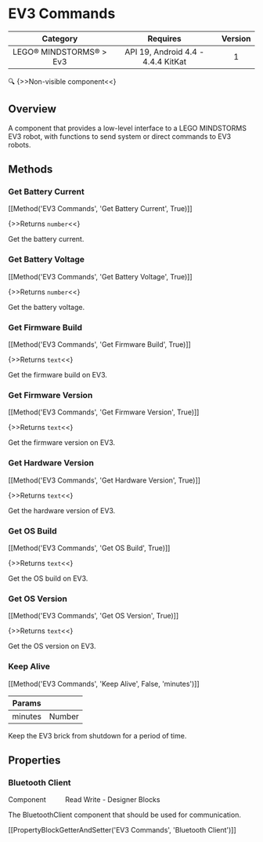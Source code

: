 # EV3 Commands

| Category | Requires | Version |
|:--------:|:-------:|:--------:|
|LEGO® MINDSTORMS® > Ev3|API 19, Android 4.4 - 4.4.4 KitKat|1|

:mag: {>>Non-visible component<<}

## Overview

A component that provides a low-level interface to a LEGO MINDSTORMS EV3 robot, with functions to send system or direct commands to EV3 robots.

## Methods

### Get Battery Current

[[Method('EV3 Commands', 'Get Battery Current', True)]]

{>>Returns `number`<<}

Get the battery current.

### Get Battery Voltage

[[Method('EV3 Commands', 'Get Battery Voltage', True)]]

{>>Returns `number`<<}

Get the battery voltage.

### Get Firmware Build

[[Method('EV3 Commands', 'Get Firmware Build', True)]]

{>>Returns `text`<<}

Get the firmware build on EV3.

### Get Firmware Version

[[Method('EV3 Commands', 'Get Firmware Version', True)]]

{>>Returns `text`<<}

Get the firmware version on EV3.

### Get Hardware Version

[[Method('EV3 Commands', 'Get Hardware Version', True)]]

{>>Returns `text`<<}

Get the hardware version of EV3.

### Get OS Build

[[Method('EV3 Commands', 'Get OS Build', True)]]

{>>Returns `text`<<}

Get the OS build on EV3.

### Get OS Version

[[Method('EV3 Commands', 'Get OS Version', True)]]

{>>Returns `text`<<}

Get the OS version on EV3.

### Keep Alive

[[Method('EV3 Commands', 'Keep Alive', False, 'minutes')]]

| Params | []() |
|--------|------|
|minutes|Number|


Keep the EV3 brick from shutdown for a period of time.

## Properties

### Bluetooth Client

<span class="chip chip-component">Component</span>&nbsp;&nbsp;&nbsp;&nbsp;&nbsp;&nbsp;&nbsp;&nbsp;&nbsp;&nbsp;<span class="chip chip-rw">Read</span> <span class="chip chip-rw">Write</span> - <span class="chip chip-bd">Designer</span> <span class="chip chip-bd">Blocks</span> 

The BluetoothClient component that should be used for communication.

[[PropertyBlockGetterAndSetter('EV3 Commands', 'Bluetooth Client')]]